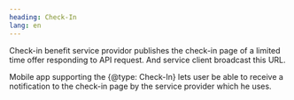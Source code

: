 ```yaml
---
heading: Check-In
lang: en
---
```


Check-in benefit service providor publishes the check-in page of a limited time offer responding to API request. And service client broadcast this URL.

Mobile app supporting the {@type: Check-In} lets user be able to receive a notification to the check-in page by the service provider which he uses.
